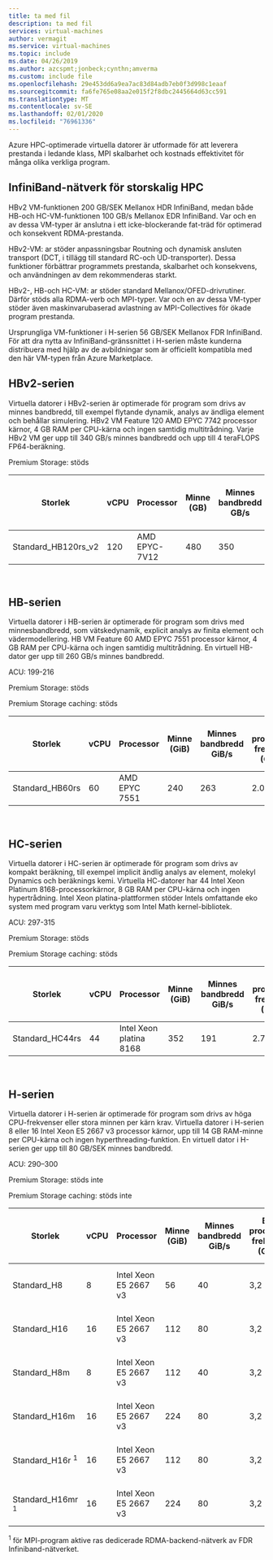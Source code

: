 ```yaml
---
title: ta med fil
description: ta med fil
services: virtual-machines
author: vermagit
ms.service: virtual-machines
ms.topic: include
ms.date: 04/26/2019
ms.author: azcspmt;jonbeck;cynthn;amverma
ms.custom: include file
ms.openlocfilehash: 29e453dd6a9ea7ac83d84adb7eb0f3d998c1eaaf
ms.sourcegitcommit: fa6fe765e08aa2e015f2f8dbc2445664d63cc591
ms.translationtype: MT
ms.contentlocale: sv-SE
ms.lasthandoff: 02/01/2020
ms.locfileid: "76961336"
---
```

Azure HPC-optimerade virtuella datorer är utformade för att leverera prestanda i ledande klass, MPI skalbarhet och kostnads effektivitet för många olika verkliga program.
 
## <a name="infiniband-networking-for-large-scale-hpc"></a>InfiniBand-nätverk för storskalig HPC
HBv2 VM-funktionen 200 GB/SEK Mellanox HDR InfiniBand, medan både HB-och HC-VM-funktionen 100 GB/s Mellanox EDR InfiniBand. Var och en av dessa VM-typer är anslutna i ett icke-blockerande fat-träd för optimerad och konsekvent RDMA-prestanda.

HBv2-VM: ar stöder anpassningsbar Routning och dynamisk ansluten transport (DCT, i tillägg till standard RC-och UD-transporter). Dessa funktioner förbättrar programmets prestanda, skalbarhet och konsekvens, och användningen av dem rekommenderas starkt.  

HBv2-, HB-och HC-VM: ar stöder standard Mellanox/OFED-drivrutiner. Därför stöds alla RDMA-verb och MPI-typer. Var och en av dessa VM-typer stöder även maskinvarubaserad avlastning av MPI-Collectives för ökade program prestanda.
 
Ursprungliga VM-funktioner i H-serien 56 GB/SEK Mellanox FDR InfiniBand. För att dra nytta av InfiniBand-gränssnittet i H-serien måste kunderna distribuera med hjälp av de avbildningar som är officiellt kompatibla med den här VM-typen från Azure Marketplace. 


## <a name="hbv2-series"></a>HBv2-serien
Virtuella datorer i HBv2-serien är optimerade för program som drivs av minnes bandbredd, till exempel flytande dynamik, analys av ändliga element och behållar simulering. HBv2 VM Feature 120 AMD EPYC 7742 processor kärnor, 4 GB RAM per CPU-kärna och ingen samtidig multitrådning. Varje HBv2 VM ger upp till 340 GB/s minnes bandbredd och upp till 4 teraFLOPS FP64-beräkning. 

Premium Storage: stöds

| Storlek | vCPU | Processor | Minne (GB) | Minnes bandbredd GB/s | Bas processor frekvens (GHz) | Frekvens för alla kärnor (GHz, högsta) | Frekvens för enkla kärnor (GHz, hög) | RDMA-prestanda (GB/s) | MPI-stöd | Temp-lagring (GB) | Max antal datadiskar | Högsta Ethernet-nätverkskort |
| --- | --- | --- | --- | --- | --- | --- | --- | --- | --- | --- | --- | --- |
| Standard_HB120rs_v2 | 120 | AMD EPYC-7V12 | 480 | 350 | 2.45 | 3.1 | 3.3 | 200 | Alla | 480 + 960 | 8 | 1 |

<br>

## <a name="hb-series"></a>HB-serien
Virtuella datorer i HB-serien är optimerade för program som drivs med minnesbandbredd, som vätskedynamik, explicit analys av finita element och vädermodellering. HB VM Feature 60 AMD EPYC 7551 processor kärnor, 4 GB RAM per CPU-kärna och ingen samtidig multitrådning. En virtuell HB-dator ger upp till 260 GB/s minnes bandbredd.  

ACU: 199-216

Premium Storage: stöds

Premium Storage caching: stöds

| Storlek | vCPU | Processor | Minne (GiB) | Minnes bandbredd GiB/s | Bas processor frekvens (GHz) | Frekvens för alla kärnor (GHz, högsta) | Frekvens för enkla kärnor (GHz, hög) | RDMA-prestanda (GiB/s) | MPI-stöd | Temp-lagring (GiB) | Max antal datadiskar | Högsta Ethernet-nätverkskort |
| --- | --- | --- | --- | --- | --- | --- | --- | --- | --- | --- | --- | --- |
| Standard_HB60rs | 60 | AMD EPYC 7551 | 240 | 263 | 2.0 | 2.55 | 2.55 | 100 | Alla | 700 | 4 | 1 |

<br>

## <a name="hc-series"></a>HC-serien
Virtuella datorer i HC-serien är optimerade för program som drivs av kompakt beräkning, till exempel implicit ändlig analys av element, molekyl Dynamics och beräknings kemi. Virtuella HC-datorer har 44 Intel Xeon Platinum 8168-processorkärnor, 8 GB RAM per CPU-kärna och ingen hypertrådning. Intel Xeon platina-plattformen stöder Intels omfattande eko system med program varu verktyg som Intel Math kernel-bibliotek. 

ACU: 297-315

Premium Storage: stöds

Premium Storage caching: stöds


| Storlek | vCPU | Processor | Minne (GiB) | Minnes bandbredd GiB/s | Bas processor frekvens (GHz) | Frekvens för alla kärnor (GHz, högsta) | Frekvens för enkla kärnor (GHz, hög) | RDMA-prestanda (GiB/s) | MPI-stöd | Temp-lagring (GiB) | Max antal datadiskar | Högsta Ethernet-nätverkskort |
| --- | --- | --- | --- | --- | --- | --- | --- | --- | --- | --- | --- | --- |
| Standard_HC44rs | 44 | Intel Xeon platina 8168 | 352 | 191 | 2.7 | 3.4 | 3.7 | 100 | Alla | 700 | 4 | 1 |


<br>

## <a name="h-series"></a>H-serien
Virtuella datorer i H-serien är optimerade för program som drivs av höga CPU-frekvenser eller stora minnen per kärn krav. Virtuella datorer i H-serien 8 eller 16 Intel Xeon E5 2667 v3 processor kärnor, upp till 14 GB RAM-minne per CPU-kärna och ingen hyperthreading-funktion. En virtuell dator i H-serien ger upp till 80 GB/SEK minnes bandbredd.

ACU: 290–300

Premium Storage: stöds inte

Premium Storage caching: stöds inte

| Storlek | vCPU | Processor | Minne (GiB) | Minnes bandbredd GiB/s | Bas processor frekvens (GHz) | Frekvens för alla kärnor (GHz, högsta) | Frekvens för enkla kärnor (GHz, hög) | RDMA-prestanda (GiB/s) | MPI-stöd | Temp-lagring (GiB) | Max antal datadiskar | Högsta Ethernet-nätverkskort |
| --- | --- |--- | --- | --- | --- | --- | --- | --- | --- | --- | --- | --- |
| Standard_H8 | 8 | Intel Xeon E5 2667 v3 | 56 | 40 | 3,2 | 3.3 | 3.6 | - | Intel 5.x, MS-MPI | 1 000 | 32 | 2 |
| Standard_H16 | 16 | Intel Xeon E5 2667 v3 | 112 | 80 | 3,2 | 3.3 | 3.6 |  - | Intel 5.x, MS-MPI | 2000 | 64 | 4 |
| Standard_H8m | 8 | Intel Xeon E5 2667 v3 | 112 | 40 | 3,2 | 3.3 | 3.6 | - | Intel 5.x, MS-MPI | 1 000 | 32 | 2 |
| Standard_H16m | 16 | Intel Xeon E5 2667 v3 | 224 | 80 | 3,2 | 3.3 | 3.6 | - | Intel 5.x, MS-MPI | 2000 | 64 | 4 |
| Standard_H16r <sup>1</sup> | 16 | Intel Xeon E5 2667 v3 | 112 | 80 | 3,2 | 3.3 | 3.6 | 56 | Intel 5.x, MS-MPI | 2000 | 64 | 4 |
| Standard_H16mr <sup>1</sup> | 16 | Intel Xeon E5 2667 v3 | 224 | 80 | 3,2 | 3.3 | 3.6 | 56 | Intel 5.x, MS-MPI | 2000 | 64 | 4 |

<sup>1</sup> för MPI-program aktive ras dedicerade RDMA-backend-nätverk av FDR Infiniband-nätverket.

<br>
